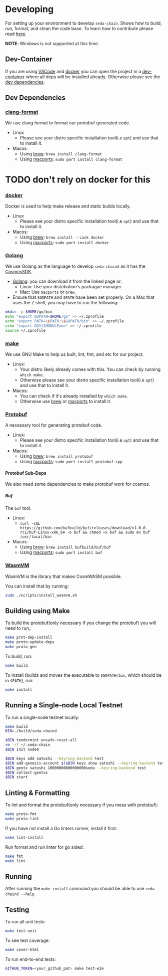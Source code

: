 # Developing

For setting up your environment to develop `seda-chain`. Shows how to build, run,
format, and clean the code base. To learn how to contribute please read
[here](CONTRIBUTING.md).

**NOTE**: Windows is not supported at this time.

## Dev-Container

If you are using [VSCode](https://code.visualstudio.com/) and
[docker](https://www.docker.com/) you can open the project in a
[dev-container](https://github.com/Microsoft/vscode-remote-release) where all deps will be installed already.
Otherwise please see the [dev dependencies](#dev-dependencies).

## Dev Dependencies

### [clang-format](https://clang.llvm.org/docs/ClangFormat.html)

We use clang format to format our protobuf generated code.

- Linux
  - Please see your distro specific installation tool(i.e `apt`) and use that to install it.
- Macos:
  - Using [brew](https://brew.sh/): `brew install clang-format`
  - Using [macports](https://www.macports.org/): `sudo port install clang-format`

# TODO don't rely on docker for this

### [docker](https://www.docker.com/)

Docker is used to help make release and static builds locally.

- Linux
  - Please see your distro specific installation tool(i.e `apt`) and use that to install it.
- Macos:
  - Using [brew](https://brew.sh/): `brew install --cask docker`
  - Using [macports](https://www.macports.org/): `sudo port install docker`

### [Golang](https://go.dev/)

We use Golang as the language to develop `seda-chaind` as it has the [CosmosSDK](https://v1.cosmos.network/sdk).

- [Golang](https://go.dev/dl/): you can download it from the linked page or:
  - Linux: Use your distribution's packagae manager.
  - Mac: Use `macports` or `brew`.
- Ensure that `$GOPATH` and `$PATH` have been set properly. On a Mac that uses the Z shell, you may have to run the following:

```zsh
mkdir -p $HOME/go/bin
echo "export GOPATH=$HOME/go" >> ~/.zprofile
echo "export PATH=\$PATH:\$GOPATH/bin" >> ~/.zprofile
echo "export GO111MODULE=on" >> ~/.zprofile
source ~/.zprofile
```

### [make](https://www.gnu.org/software/make/)

We use GNU Make to help us built, lint, fmt, and etc for our project.

- Linux:
  - Your distro likely already comes with this. You can check by running `which make`.
  - Otherwise please see your distro specific installation tool(i.e `apt`) and use that to install it.
- Macos:
  - You can check if it's already installed by `which make`.
  - Otherwise use [brew](https://brew.sh/) or [macports](https://www.macports.org/) to install it.

<!-- It actually uses docker to run protobuf commmands... this should be fixed -->

### [Protobuf](https://protobuf.dev/)

A necessary tool for generating protobuf code.

- Linux:
  - Please see your distro specific installation tool(i.e `apt`) and use that to install it.
- Macos:
  - Using [brew](https://brew.sh/): `brew install protobuf`
  - Using [macports](https://www.macports.org/): `sudo port install protobuf-cpp`

#### Protobuf Sub-Deps

We also need some dependencies to make protobuf work for cosmos.

##### Buf

The `buf` tool.

- Linux:
  - `curl -sSL https://github.com/bufbuild/buf/releases/download/v1.0.0-rc1/buf-Linux-x86_64 -o buf && chmod +x buf && sudo mv buf /usr/local/bin`
- Macos:
  - Using [brew](https://brew.sh/): `brew install bufbuild/buf/buf`
  - Using [macports](https://www.macports.org/): `sudo port install buf`

### [WasmVM](https://github.com/CosmWasm/wasmvm)

WasmVM is the library that makes CosmWASM possible.

You can install that by running:

```bash
sudo ./scripts/install_wasmvm.sh
```

## Building using Make

To build the protobuf(only necessary if you change the protobuf) you will need to run,:

```bash
make prot-dep-install
make proto-update-deps
make proto-gen
```

To build, run:

```bash
make build
```

To install (builds and moves the executable to `$GOPATH/bin`, which should be in `$PATH`), run:

```bash
make install
```

## Running a Single-node Local Testnet

To run a single-node testnet locally:

```bash
make build
BIN=./build/seda-chaind

$BIN tendermint unsafe-reset-all
rm -rf ~/.seda-chain
$BIN init node0

$BIN keys add satoshi --keyring-backend test
$BIN add-genesis-account $($BIN keys show satoshi --keyring-backend test -a) 10000000000000000seda
$BIN gentx satoshi 10000000000000000seda --keyring-backend test
$BIN collect-gentxs
$BIN start
```

## Linting & Formatting

To lint and format the protobuf(only necessary if you mess with protobuf):

```bash
make proto-fmt
make proto-lint
```

If you have not install a Go linters runner, install it first:

```bash
make lint-install
```

Run format and run linter for go sided:

```bash
make fmt
make lint
```

## Running

After running the `make install` command you should be able to use `seda-chaind --help`.

## Testing

To run all unit tests:

```bash
make test-unit
```

To see test coverage:

```bash
make cover-html
```

To run end-to-end tests:

```bash
GITHUB_TOKEN=<your_github_pat> make test-e2e
```

